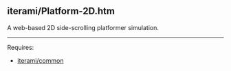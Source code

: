 iterami/Platform-2D.htm
-----------------------

A web-based 2D side-scrolling platformer simulation.

---

Requires:
* [iterami/common](https://github.com/iterami/common)
